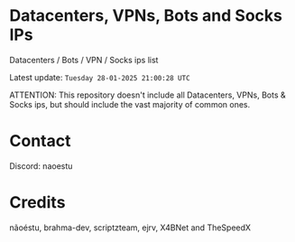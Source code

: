 # Datacenters, VPNs, Bots and Socks IPs
 
Datacenters / Bots / VPN / Socks ips list

Latest update: `Tuesday 28-01-2025 21:00:28 UTC` 

ATTENTION: This repository doesn't include all Datacenters, VPNs, Bots & Socks ips, 
but should include the vast majority of common ones.

# Contact
Discord: naoestu

# Credits
nãoéstu, brahma-dev, scriptzteam, ejrv, X4BNet and TheSpeedX
